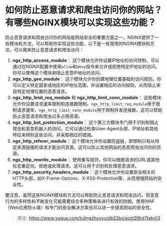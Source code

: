 # 如何防止恶意请求和爬虫访问你的网站？有哪些NGINX模块可以实现这些功能？

防止恶意请求和爬虫访问你的网站是网站安全的重要方面之一。NGINX提供了一些模块和方法，可以帮助你实现这些功能。以下是一些常用的NGINX模块和方法，可以用来防止恶意请求和爬虫访问：

1.  **ngx_http_access_module**：
这个模块允许你设置IP地址的访问控制，可以通过在NGINX配置中使用`allow`和`deny`指令来允许或拒绝特定IP地址的访问。你可以使用这个模块来阻止恶意IP地址的访问。 
2.  **ngx_http_geo_module**：
这个模块允许你创建地理位置基础的访问规则。你可以定义特定国家或地区的IP地址范围，并设置相应的访问规则，从而阻止来自特定地理位置的恶意请求。 
3.  **ngx_http_limit_req_module** 和 **ngx_http_limit_conn_module**：
这些模块允许你设置请求速率限制和连接数限制。`ngx_http_limit_req_module`用于限制请求速率，`ngx_http_limit_conn_module`用于限制并发连接数。这可以帮助防止恶意请求和爬虫过多占用资源。 
4.  **ngx_http_bot_protection_module**：
这个第三方模块专门用于识别和阻止爬虫和恶意机器人的访问。它可以通过检查User-Agent头部、IP地址和其他特征来辨别这些访问，并采取相应的措施。 
5.  **ngx_http_referer_module**：
这个模块允许你设置防盗链，即限制只有从特定来源链接的请求才能访问资源。这可以防止其他网站的恶意爬虫访问你的资源。 
6.  **ngx_http_rewrite_module**：
使用重写规则，你可以根据请求的URL或其他标志重定向、拒绝或处理请求。这可以用于识别和处理恶意请求。 
7.  **ngx_http_security_headers_module**：
这个模块允许你设置安全相关的HTTP头部，如X-Frame-Options、X-XSS-Protection等，从而增强网站的安全性。 

要注意，虽然这些NGINX模块和方法可以帮助防止恶意请求和爬虫访问，但恶意行为的多样性和不断变化可能需要综合多种策略来进行有效的防御。使用WAF（Web应用防火墙）和专门的安全解决方案也可以进一步提高网站的安全性。


> 原文: <https://www.yuque.com/tulingzhouyu/db22bv/aozt2l8rd7tekp13>